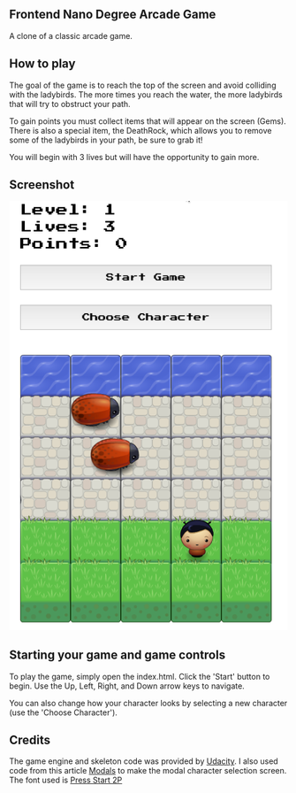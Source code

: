 ## Frontend Nano Degree Arcade Game

A clone of a classic arcade game.

## How to play

The goal of the game is to reach the top of the screen and avoid colliding with the ladybirds. The more times you reach the water, the more ladybirds that will try to obstruct your path. 

To gain points you must collect items that will appear on the screen (Gems). There is also a special item, the DeathRock, which allows you to remove some of the ladybirds in your path, be sure to grab it!

You will begin with 3 lives but will have the opportunity to gain more.

## Screenshot
![Game Screenshot](https://raw.githubusercontent.com/barryhanna/udacity-nano-deg-project-3/master/screenshots/screenshot.png)

## Starting your game and game controls
To play the game, simply open the index.html. Click the 'Start' button to begin. Use the Up, Left, Right, and Down arrow keys to navigate.

You can also change how your character looks by selecting a new character (use the 'Choose Character').

## Credits
The game engine and skeleton code was provided by [Udacity](https://udacity.com). I also used code from this article [Modals](https://lowrey.me/modals-in-pure-es6-javascript/) to make the modal character selection screen. The font used is [Press Start 2P](https://fonts.google.com/specimen/Press+Start+2P)